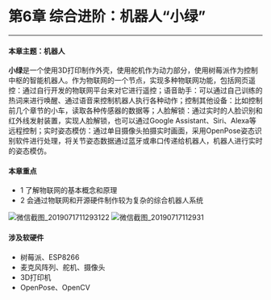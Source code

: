 # 第6章 综合进阶：机器人“小绿”

---

#### 本章主题：机器人

**小绿**是一个使用3D打印制作外壳，使用舵机作为动力部分，使用树莓派作为控制中枢的智能机器人。作为物联网的一个节点，实现多种物联网功能，包括网页遥控：通过自行开发的物联网平台来对它进行遥控；语音助手：可以通过自己训练的热词来进行唤醒、通过语音来控制机器人执行各种动作；控制其他设备：比如控制前几个章节的小车，读取各种传感器的数据等；人脸解锁：通过实时的人脸识别和红外线发射装置，实现人脸解锁，也可以通过Google Assistant、Siri、Alexa等远程控制；实时姿态模仿：通过单目摄像头拍摄实时画面，采用OpenPose姿态识别软件进行处理，将关节姿态数据通过蓝牙或串口传递给机器人，机器人进行实时的姿态模仿。

#### 本章重点

- 1 了解物联网的基本概念和原理
- 2 会通过物联网和开源硬件制作较为复杂的综合机器人系统

![微信截图_2019071711293122](https://md.hass.live/%E5%BE%AE%E4%BF%A1%E5%9B%BE%E7%89%87_20190717110959.jpg)
![微信截图_20190717112931](https://md.hass.live/%E5%BE%AE%E4%BF%A1%E6%88%AA%E5%9B%BE_20190717112931.png)

#### 涉及软硬件

- 树莓派、ESP8266
- 麦克风阵列、舵机、摄像头
- 3D打印机
- OpenPose、OpenCV
